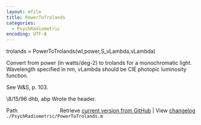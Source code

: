 ```yaml
---
layout: mfile
title: PowerToTrolands
categories:
  - PsychRadiometric
encoding: UTF-8
---
```


trolands = PowerToTrolands(wl,power,S\_vLambda,vLambda)

Convert from power (in watts/deg-2) to trolands for a
monochromatic light.  Wavelength specified in nm,
vLambda should be CIE photopic luminosity function.

See W&S, p. 103.

\8/15/96  dhb, abp  Wrote the header.


<div class="code_header" style="text-align:right;">
  <span style="float:left;">Path&nbsp;&nbsp;</span> <span class="counter">Retrieve <a href=
  "https://raw.github.com/Psychtoolbox-3/Psychtoolbox-3/beta/./PsychRadiometric/PowerToTrolands.m">current version from GitHub</a> | View <a href=
  "https://github.com/Psychtoolbox-3/Psychtoolbox-3/commits/beta/./PsychRadiometric/PowerToTrolands.m">changelog</a></span>
</div>
<div class="code">
  <code>./PsychRadiometric/PowerToTrolands.m</code>
</div>
